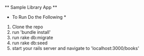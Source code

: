 ** Sample Library App **
* To Run Do the Following *
1. Clone the repo
2. run 'bundle install'
3. run rake db:migrate
4. run rake db:seed
5. start your rails server and navigate to 'localhost:3000/books'